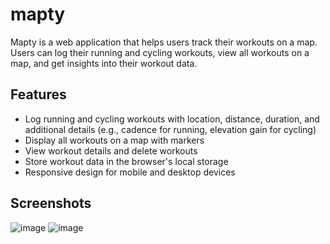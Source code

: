 # mapty

Mapty is a web application that helps users track their workouts on a map. Users can log their running and cycling workouts, view all workouts on a map, and get insights into their workout data.

## Features

- Log running and cycling workouts with location, distance, duration, and additional details (e.g., cadence for running, elevation gain for cycling)
- Display all workouts on a map with markers
- View workout details and delete workouts
- Store workout data in the browser's local storage
- Responsive design for mobile and desktop devices

## Screenshots

![image](https://github.com/pArmarpaRth22/mapty/assets/142044916/6db304dc-70b9-46af-8594-d5662ed97cce)
![image](https://github.com/pArmarpaRth22/mapty/assets/142044916/a85531ed-c8bf-4b6f-9419-7466f1107d94)
